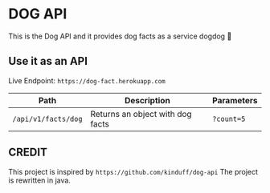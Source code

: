 # DOG API

This is the Dog API and it provides dog facts as a service dogdog 🐶

## Use it as an API

Live Endpoint: `https://dog-fact.herokuapp.com`

| Path                | Description                      | Parameters |
|---------------------|----------------------------------|------------|
| `/api/v1/facts/dog` | Returns an object with dog facts | `?count=5` |

## CREDIT

This project is inspired by `https://github.com/kinduff/dog-api`
The project is rewritten in java.
